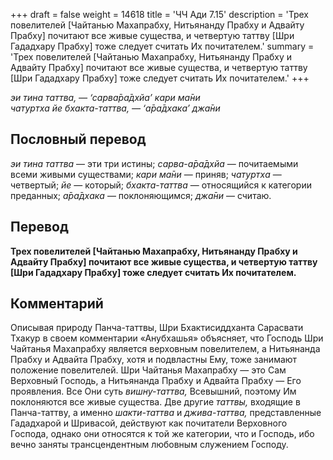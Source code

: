 +++
draft = false
weight = 14618
title = 'ЧЧ Ади 7.15'
description = 'Трех повелителей [Чайтанью Махапрабху, Нитьянанду Прабху и Адвайту Прабху] почитают все живые существа, и четвертую таттву [Шри Гададхару Прабху] тоже следует считать Их почитателем.'
summary = 'Трех повелителей [Чайтанью Махапрабху, Нитьянанду Прабху и Адвайту Прабху] почитают все живые существа, и четвертую таттву [Шри Гададхару Прабху] тоже следует считать Их почитателем.'
+++

_эи тина таттва, — ‘сарва̄ра̄дхйа’ кари ма̄ни  
чатуртха йе бхакта-таттва, — ‘а̄ра̄дхака’ джа̄ни_

## Пословный перевод

_эи_ _тина_ _таттва_ — эти три истины; _сарва_\-_а̄ра̄дхйа_ — почитаемыми всеми живыми существами; _кари_ _ма̄ни_ — приняв; _чатуртха_ — четвертый; _йе_ — который; _бхакта_\-_таттва_ — относящийся к категории преданных; _а̄ра̄дхака_ — поклоняющимся; _джа̄ни_ — считаю.

## Перевод

**Трех повелителей \[Чайтанью Махапрабху, Нитьянанду Прабху и Адвайту Прабху\] почитают все живые существа, и четвертую таттву \[Шри Гададхару Прабху\] тоже следует считать Их почитателем.**

## Комментарий

Описывая природу Панча-таттвы, Шри Бхактисиддханта Сарасвати Тхакур в своем комментарии «Анубхашья» объясняет, что Господь Шри Чайтанья Махапрабху является верховным повелителем, а Нитьянанда Прабху и Адвайта Прабху, хотя и подвластны Ему, тоже занимают положение повелителей. Шри Чайтанья Махапрабху — это Сам Верховный Господь, а Нитьянанда Прабху и Адвайта Прабху — Его проявления. Все Они суть _вишну-таттва,_ Всевышний, поэтому Им поклоняются все живые существа. Две другие _таттвы,_ входящие в Панча-таттву, а именно _шакти-таттва_ и _джива-таттва,_ представленные Гададхарой и Шривасой, действуют как почитатели Верховного Господа, однако они относятся к той же категории, что и Господь, ибо вечно заняты трансцендентным любовным служением Господу.
